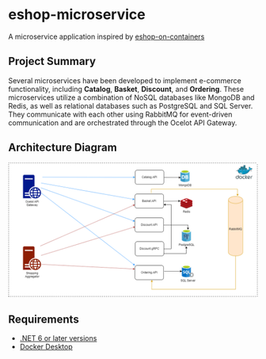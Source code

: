 # eshop-microservice
A microservice application inspired by [eshop-on-containers](https://github.com/dotnet-architecture/eShopOnContainers)

## Project Summary
Several microservices have been developed to implement e-commerce functionality, including **Catalog**, **Basket**, **Discount**, and **Ordering**. These microservices utilize a combination of NoSQL databases like MongoDB and Redis, as well as relational databases such as PostgreSQL and SQL Server. They communicate with each other using RabbitMQ for event-driven communication and are orchestrated through the Ocelot API Gateway.

## Architecture Diagram
![Architecture Diagram](https://github.com/Tahsin716/eshop-microservice/blob/main/docs/img/eshop-microservice-system-design.png)

## Requirements

* [.NET 6 or later versions](https://dotnet.microsoft.com/download/dotnet-core/6.0)
* [Docker Desktop](https://www.docker.com/products/docker-desktop)
